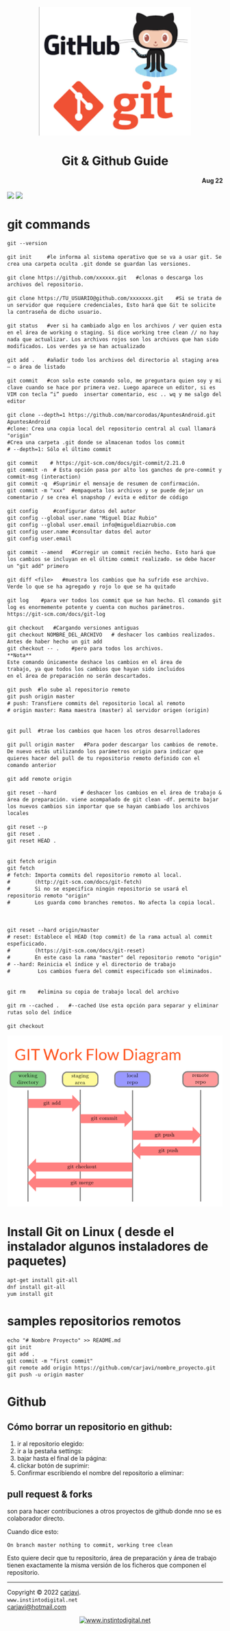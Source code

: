 <p align="center"><img src="https://raw.githubusercontent.com/carjavi/github-guide/master/img/GitHub_Git_logo.png" height="300" alt=" " /></p>
<h1 align="center">Git & Github Guide</h1> 
<h4 align="right">Aug 22</h4>

<img src="https://img.shields.io/badge/OS-Linux%20GNU-yellowgreen">
<img src="https://img.shields.io/badge/OS-Windows%2011-blue">


# git commands
```
git --version

git init     #le informa al sistema operativo que se va a usar git. Se crea una carpeta oculta .git donde se guardan las versiones.

git clone https://github.com/xxxxxx.git   #clonas o descarga los archivos del repositorio.

git clone https://TU_USUARIO@github.com/xxxxxxx.git    #Si se trata de un servidor que requiere credenciales, Esto hará que Git te solicite la contraseña de dicho usuario.

git status   #ver si ha cambiado algo en los archivos / ver quien esta en el área de working o staging. Si dice working tree clean // no hay nada que actualizar. Los archivos rojos son los archivos que han sido modificados. Los verdes ya se han actualizado

git add .    #añadir todo los archivos del directorio al staging area – o área de listado

git commit   #con solo este comando solo, me preguntara quien soy y mi clave cuando se hace por primera vez. Luego aparece un editor, si es VIM con tecla “i” puedo  insertar comentario, esc .. wq y me salgo del editor

git clone --depth=1 https://github.com/marcorodas/ApuntesAndroid.git ApuntesAndroid     
#clone: Crea una copia local del repositorio central al cual llamará "origin"
#Crea una carpeta .git donde se almacenan todos los commit
# --depth=1: Sólo el último commit

git commit    # https://git-scm.com/docs/git-commit/2.21.0
git commit -n  # Esta opción pasa por alto los ganchos de pre-commit y commit-msg (interaction)
git commit -q  #Suprimir el mensaje de resumen de confirmación.
git commit -m "xxx"  #empaqueta los archivos y se puede dejar un comentario / se crea el snapshop / evita e editor de código

git config     #configurar datos del autor
git config --global user.name "Miguel Díaz Rubio"
git config --global user.email info@migueldiazrubio.com
git config user.name #consultar datos del autor
git config user.email 

git commit --amend   #Corregir un commit recién hecho. Esto hará que los cambios se incluyan en el último commit realizado. se debe hacer un "git add" primero

git diff <file>   #muestra los cambios que ha sufrido ese archivo. Verde lo que se ha agregado y rojo lo que se ha quitado

git log    #para ver todos los commit que se han hecho. El comando git log es enormemente potente y cuenta con muchos parámetros. https://git-scm.com/docs/git-log

git checkout   #Cargando versiones antiguas
git checkout NOMBRE_DEL_ARCHIVO   # deshacer los cambios realizados. Antes de haber hecho un git add
git checkout -- .    #pero para todos los archivos.
**Nota** 
Este comando únicamente deshace los cambios en el área de
trabajo, ya que todos los cambios que hayan sido incluidos
en el área de preparación no serán descartados.

git push  #lo sube al repositorio remoto
git push origin master
# push: Transfiere commits del repositorio local al remoto
# origin master: Rama maestra (master) al servidor origen (origin)


git pull  #trae los cambios que hacen los otros desarrolladores

git pull origin master   #Para poder descargar los cambios de remote. De nuevo estás utilizando los parámetros origin para indicar que quieres hacer del pull de tu repositorio remoto definido con el comando anterior

git add remote origin

git reset --hard        # deshacer los cambios en el área de trabajo & área de preparación. viene acompañado de git clean -df. permite bajar los nuevos cambios sin importar que se hayan cambiado los archivos locales

git reset --p
git reset .
git reset HEAD .


git fetch origin 
git fetch
# fetch: Importa commits del repositorio remoto al local. 
#        (http://git-scm.com/docs/git-fetch)
#        Si no se especifica ningún repositorio se usará el repositorio remoto "origin"
#        Los guarda como branches remotos. No afecta la copia local.



git reset --hard origin/master
# reset: Establece el HEAD (top commit) de la rama actual al commit espeficicado. 
#        (https://git-scm.com/docs/git-reset)
#        En este caso la rama "master" del repositorio remoto "origin"
# --hard: Reinicia el índice y el directorio de trabajo
#         Los cambios fuera del commit especificado son eliminados.


git rm    #elimina su copia de trabajo local del archivo

git rm --cached .   #--cached Use esta opción para separar y eliminar rutas solo del índice

git checkout

```

<p align="center"><img src="https://raw.githubusercontent.com/carjavi/github-guide/master/img/flow.png"  alt=" " /></p>


# Install Git on Linux ( desde el instalador algunos instaladores de paquetes)
```
apt-get install git-all
dnf install git-all
yum install git
```

# samples repositorios remotos
```
echo "# Nombre Proyecto" >> README.md
git init
git add .
git commit -m "first commit"
git remote add origin https://github.com/carjavi/nombre_proyecto.git
git push -u origin master

```


# Github

## Cómo borrar un repositorio en github:
1.	ir al repositorio elegido:
2.	ir a la pestaña settings:
3.	bajar hasta el final de la página:
4.	clickar botón de suprimir:
5.	Confirmar escribiendo el nombre del repositorio a eliminar:


## pull request & forks     
son para hacer contribuciones a otros proyectos de github donde nno se es colaborador directo.

Cuando dice esto:
```
On branch master nothing to commit, working tree clean
```
Esto quiere decir que tu repositorio, área de preparación y área de trabajo
tienen exactamente la misma versión de los ficheros que componen el
repositorio.






---
Copyright &copy; 2022 [carjavi](https://github.com/carjavi). <br>
```www.instintodigital.net``` <br>
carjavi@hotmail.com <br>
<p align="center">
    <a href="https://instintodigital.net/" target="_blank"><img src="https://raw.githubusercontent.com/carjavi/github-guide/master/img/developer.png" height="100" alt="www.instintodigital.net"></a>
</p>
